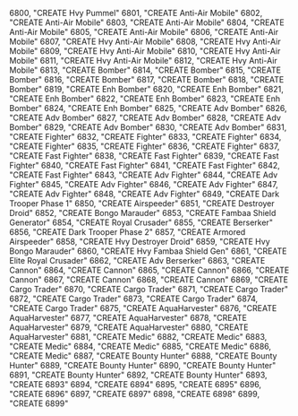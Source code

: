 ﻿6800, "CREATE Hvy Pummel"
6801, "CREATE Anti-Air Mobile"
6802, "CREATE Anti-Air Mobile"
6803, "CREATE Anti-Air Mobile"
6804, "CREATE Anti-Air Mobile"
6805, "CREATE Anti-Air Mobile"
6806, "CREATE Anti-Air Mobile"
6807, "CREATE Hvy Anti-Air Mobile"
6808, "CREATE Hvy Anti-Air Mobile"
6809, "CREATE Hvy Anti-Air Mobile"
6810, "CREATE Hvy Anti-Air Mobile"
6811, "CREATE Hvy Anti-Air Mobile"
6812, "CREATE Hvy Anti-Air Mobile"
6813, "CREATE Bomber"
6814, "CREATE Bomber"
6815, "CREATE Bomber"
6816, "CREATE Bomber"
6817, "CREATE Bomber"
6818, "CREATE Bomber"
6819, "CREATE Enh Bomber"
6820, "CREATE Enh Bomber"
6821, "CREATE Enh Bomber"
6822, "CREATE Enh Bomber"
6823, "CREATE Enh Bomber"
6824, "CREATE Enh Bomber"
6825, "CREATE Adv Bomber"
6826, "CREATE Adv Bomber"
6827, "CREATE Adv Bomber"
6828, "CREATE Adv Bomber"
6829, "CREATE Adv Bomber"
6830, "CREATE Adv Bomber"
6831, "CREATE Fighter"
6832, "CREATE Fighter"
6833, "CREATE Fighter"
6834, "CREATE Fighter"
6835, "CREATE Fighter"
6836, "CREATE Fighter"
6837, "CREATE Fast Fighter"
6838, "CREATE Fast Fighter"
6839, "CREATE Fast Fighter"
6840, "CREATE Fast Fighter"
6841, "CREATE Fast Fighter"
6842, "CREATE Fast Fighter"
6843, "CREATE Adv Fighter"
6844, "CREATE Adv Fighter"
6845, "CREATE Adv Fighter"
6846, "CREATE Adv Fighter"
6847, "CREATE Adv Fighter"
6848, "CREATE Adv Fighter"
6849, "CREATE Dark Trooper Phase 1"
6850, "CREATE Airspeeder"
6851, "CREATE Destroyer Droid"
6852, "CREATE Bongo Marauder"
6853, "CREATE Fambaa Shield Generator"
6854, "CREATE Royal Crusader"
6855, "CREATE Berserker"
6856, "CREATE Dark Trooper Phase 2"
6857, "CREATE Armored Airspeeder"
6858, "CREATE Hvy Destroyer Droid"
6859, "CREATE Hvy Bongo Marauder"
6860, "CREATE Hvy Fambaa Shield Gen"
6861, "CREATE Elite Royal Crusader"
6862, "CREATE Adv Berserker"
6863, "CREATE Cannon"
6864, "CREATE Cannon"
6865, "CREATE Cannon"
6866, "CREATE Cannon"
6867, "CREATE Cannon"
6868, "CREATE Cannon"
6869, "CREATE Cargo Trader"
6870, "CREATE Cargo Trader"
6871, "CREATE Cargo Trader"
6872, "CREATE Cargo Trader"
6873, "CREATE Cargo Trader"
6874, "CREATE Cargo Trader"
6875, "CREATE AquaHarvester"
6876, "CREATE AquaHarvester"
6877, "CREATE AquaHarvester"
6878, "CREATE AquaHarvester"
6879, "CREATE AquaHarvester"
6880, "CREATE AquaHarvester"
6881, "CREATE Medic"
6882, "CREATE Medic"
6883, "CREATE Medic"
6884, "CREATE Medic"
6885, "CREATE Medic"
6886, "CREATE Medic"
6887, "CREATE Bounty Hunter"
6888, "CREATE Bounty Hunter"
6889, "CREATE Bounty Hunter"
6890, "CREATE Bounty Hunter"
6891, "CREATE Bounty Hunter"
6892, "CREATE Bounty Hunter"
6893, "CREATE 6893"
6894, "CREATE 6894"
6895, "CREATE 6895"
6896, "CREATE 6896"
6897, "CREATE 6897"
6898, "CREATE 6898"
6899, "CREATE 6899"
